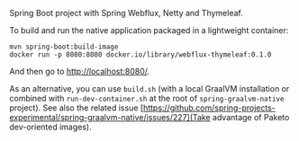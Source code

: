Spring Boot project with Spring Webflux, Netty and Thymeleaf.

To build and run the native application packaged in a lightweight container:
```
mvn spring-boot:build-image
docker run -p 8080:8080 docker.io/library/webflux-thymeleaf:0.1.0
```

And then go to [http://localhost:8080/](http://localhost:8080/).

As an alternative, you can use `build.sh` (with a local GraalVM installation or combined with
`run-dev-container.sh` at the root of `spring-graalvm-native` project). See also the related issue
[https://github.com/spring-projects-experimental/spring-graalvm-native/issues/227](Take advantage of Paketo dev-oriented images).
